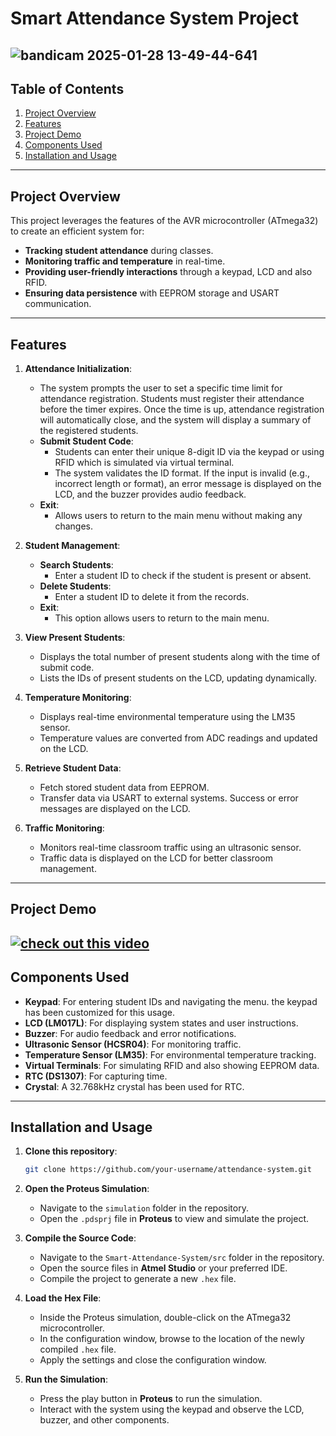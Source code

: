 # Smart Attendance System Project

![bandicam 2025-01-28 13-49-44-641](https://github.com/user-attachments/assets/138f18fb-b7a5-4655-9aaa-a492bd696e6b)
---
## Table of Contents

1. [Project Overview](#project-overview)
2. [Features](#features)
3. [Project Demo](#project-demo)
4. [Components Used](#components-used)
5. [Installation and Usage](#installation-and-usage)
---
## Project Overview

This project leverages the features of the AVR microcontroller (ATmega32) to create an efficient system for:
- **Tracking student attendance** during classes.
- **Monitoring traffic and temperature** in real-time.
- **Providing user-friendly interactions** through a keypad, LCD and also RFID.
- **Ensuring data persistence** with EEPROM storage and USART communication.
---

## Features

1. **Attendance Initialization**:
   - The system prompts the user to set a specific time limit for attendance registration. Students must register their attendance before the timer expires. Once the time is up, attendance registration will automatically close, and the system will display a summary of the registered students.
   - **Submit Student Code**:
     - Students can enter their unique 8-digit ID via the keypad or using RFID which is simulated via virtual terminal.
     - The system validates the ID format. If the input is invalid (e.g., incorrect length or format), an error message is displayed on the LCD, and the buzzer provides audio feedback.
   - **Exit**:
     - Allows users to return to the main menu without making any changes.

2. **Student Management**:
   - **Search Students**:
      - Enter a student ID to check if the student is present or absent.
   - **Delete Students**:
      - Enter a student ID to delete it from the records.
   - **Exit**:
     - This option allows users to return to the main menu.

3. **View Present Students**:
   - Displays the total number of present students along with the time of submit code.
   - Lists the IDs of present students on the LCD, updating dynamically.

4. **Temperature Monitoring**:
   - Displays real-time environmental temperature using the LM35 sensor.
   - Temperature values are converted from ADC readings and updated on the LCD.

5. **Retrieve Student Data**:
   - Fetch stored student data from EEPROM.
   - Transfer data via USART to external systems. Success or error messages are displayed on the LCD.

6. **Traffic Monitoring**:
   - Monitors real-time classroom traffic using an ultrasonic sensor.
   - Traffic data is displayed on the LCD for better classroom management.
---

## Project Demo

[![check out this video](https://raw.githubusercontent.com/username/repository/branch/path/to/thumbnail.jpg)](https://raw.githubusercontent.com/LC3Computer/Smart_Attendance_System/main/video/bandicam%202025-01-28%2014-08-53-432.mp4)
---

## Components Used

- **Keypad**: For entering student IDs and navigating the menu. the keypad has been customized for this usage.
- **LCD (LM017L)**: For displaying system states and user instructions.
- **Buzzer**: For audio feedback and error notifications.
- **Ultrasonic Sensor (HCSR04)**: For monitoring traffic.
- **Temperature Sensor (LM35)**: For environmental temperature tracking.
- **Virtual Terminals**: For simulating RFID and also showing EEPROM data.
- **RTC (DS1307)**: For capturing time.
- **Crystal**: A 32.768kHz crystal has been used for RTC.
---

## Installation and Usage

1. **Clone this repository**:

   ```bash
   git clone https://github.com/your-username/attendance-system.git
2. **Open the Proteus Simulation**:

   - Navigate to the `simulation` folder in the repository.
   - Open the `.pdsprj` file in **Proteus** to view and simulate the project.

3. **Compile the Source Code**:

   - Navigate to the `Smart-Attendance-System/src` folder in the repository.
   - Open the source files in **Atmel Studio** or your preferred IDE.
   - Compile the project to generate a new `.hex` file.

4. **Load the Hex File**:

   - Inside the Proteus simulation, double-click on the ATmega32 microcontroller.
   - In the configuration window, browse to the location of the newly compiled `.hex` file.
   - Apply the settings and close the configuration window.

5. **Run the Simulation**:

   - Press the play button in **Proteus** to run the simulation.
   - Interact with the system using the keypad and observe the LCD, buzzer, and other components.



